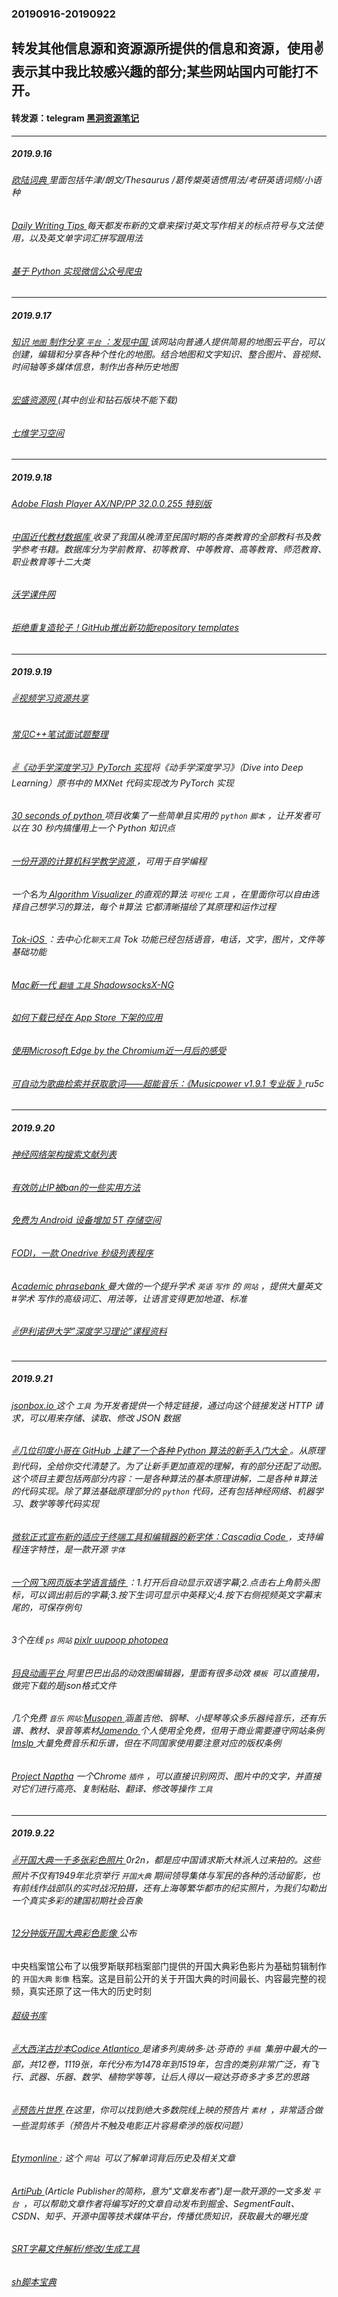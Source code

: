 ### 20190916-20190922
转发其他信息源和资源源所提供的信息和资源，使用✌表示其中我比较感兴趣的部分;某些网站国内可能打不开。
---
#### 转发源：telegram [黑洞资源笔记](https://t.me/tieliu)
---
##### 2019.9.16
###### [欧陆词典 ](https://drive.google.com/drive/folders/10nJhb_pOMA5j56T1yNSNPrSW_GVwZJIG?usp=sharing) 里面包括牛津/朗文/Thesaurus /葛传槼英语惯用法/考研英语词频/小语种
###### [Daily Writing Tips ](https://www.dailywritingtips.com/)每天都发布新的文章来探讨英文写作相关的标点符号与文法使用，以及英文单字词汇拼写跟用法
###### [基于 Python 实现微信公众号爬虫 ](https://github.com/MiracleWong/Python-Web-Crawler-To-Wechat)
---
##### 2019.9.17
###### [知识 `地图` 制作分享 `平台` ：发现中国 ](https://www.ageeye.cn/)  该网站向普通人提供简易的地图云平台，可以创建，编辑和分享各种个性化的地图。结合地图和文字知识、整合图片、音视频、时间轴等多媒体信息，制作出各种历史地图
###### [宏盛资源网 ](http://www.hszy8.com/home.php?mod=task)(其中创业和钻石版块不能下载)
###### [七维学习空间 ](http://www.xuexi1234567.com/)
---
##### 2019.9.18
###### [Adobe Flash Player AX/NP/PP 32.0.0.255 特别版 ](https://www.52pojie.cn/thread-1022916-1-1.html)
###### [中国近代教材数据库 ](http://www.qdlib.com.cn:802/index.aspx)收录了我国从晚清至民国时期的各类教育的全部教科书及教学参考书籍。数据库分为学前教育、初等教育、中等教育、高等教育、师范教育、职业教育等十二大类
###### [沃学课件网 ](http://www.oxxue.com/)
###### [拒绝重复造轮子！GitHub推出新功能repository templates ](https://zhuanlan.zhihu.com/p/68492736)
---
##### 2019.9.19
###### [✌视频学习资源共享 ](https://github.com/zhouJinYing/share_video)
###### [常见C++笔试面试题整理 ](https://zhuanlan.zhihu.com/p/69999591)
###### [✌《动手学深度学习》PyTorch 实现](https://github.com/ShusenTang/Dive-into-DL-PyTorch)将《动手学深度学习》（Dive into Deep Learning）原书中的 MXNet 代码实现改为 PyTorch 实现
###### [30 seconds of python ](https://github.com/30-seconds/30-seconds-of-python) 项目收集了一些简单且实用的 `python` `脚本` ，让开发者可以在 30 秒内搞懂用上一个 Python 知识点
###### [一份开源的计算机科学教学资源 ](https://github.com/ossu/computer-science)，可用于自学编程
###### 一个名为[ Algorithm Visualizer ](https://github.com/algorithm-visualizer/algorithm-visualizer) 的直观的算法 `可视化` `工具` ，在里面你可以自由选择自己想学习的算法，每个 #算法 它都清晰描绘了其原理和运作过程
###### [Tok-iOS ](https://github.com/InsightIM/Tok-iOS) ：去中心化`聊天工具` Tok 功能已经包括语音，电话，文字，图片，文件等基础功能
###### [Mac新一代 `翻墙` `工具` ShadowsocksX-NG ](https://github.com/shadowsocks/ShadowsocksX-NG)
###### [如何下载已经在 App Store 下架的应用 ](https://sspai.com/post/41725)
###### [使用Microsoft Edge by the Chromium近一月后的感受 ](https://zhuanlan.zhihu.com/p/67688094)
###### [可自动为歌曲检索并获取歌词——超能音乐：《Musicpower v1.9.1 专业版 》](https://pan.baidu.com/s/1F9jtZc-awYHYRWjy5saphw#/)ru5c 
---
##### 2019.9.20
###### [神经网络架构搜索文献列表 ](https://www.automl.org/automl/literature-on-neural-architecture-search/)
###### [有效防止IP被ban的一些实用方法 ](https://blog.sprov.xyz/2019/09/16/prevent-ip-block/)
###### [免费为 Android 设备增加 5T 存储空间 ](https://logi.ml/script/free-to-add-5t-extra-storage-for-android-devices.html)
###### [FODI，一款 Onedrive 秒级列表程序 ](https://logi.ml/front-end/scf-fodi.html)
###### [Academic phrasebank ](http://www.phrasebank.manchester.ac.uk/)曼大做的一个提升学术 `英语` `写作` 的 `网站` ，提供大量英文 #学术 写作的高级词汇、用法等，让语言变得更加地道、标准
###### [✌伊利诺伊大学”深度学习理论”课程资料 ](http://mjt.cs.illinois.edu/courses/dlt-f19/)
---
##### 2019.9.21
###### [jsonbox.io ](https://jsonbox.io/)这个 `工具` 为开发者提供一个特定链接，通过向这个链接发送 HTTP 请求，可以用来存储、读取、修改 JSON 数据
###### [✌几位印度小哥在 GitHub 上建了一个各种 Python 算法的新手入门大全 ](https://github.com/TheAlgorithms/Python)。从原理到代码，全给你交代清楚了。为了让新手更加直观的理解，有的部分还配了动图。这个项目主要包括两部分内容：一是各种算法的基本原理讲解，二是各种 #算法 的代码实现。除了算法基础原理部分的 `python`  代码，还有包括神经网络、机器学习、数学等等代码实现
###### [微软正式宣布新的适应于终端工具和编辑器的新字体：Cascadia Code ](https://github.com/microsoft/cascadia-code/releases)，支持编程连字特性，是一款开源 `字体`
###### [一个网飞网页版本学语言插件 ](https://chrome.google.com/webstore/detail/language-learning-with-ne/hoombieeljmmljlkjmnheibnpciblicm?utm_source=nms)：1.打开后自动显示双语字幕;2.点击右上角箭头图标，可以调出前后的字幕;3.按下生词可显示中英释义;4.按下右侧视频英文字幕末尾的，可保存例句
###### 3个在线 `ps` `网站` [pixlr ](https://pixlr.com/editor/) [uupoop ](https://www.uupoop.com/) [photopea ](https://www.photopea.com/)
###### [犸良动画平台 ](https://design.alipay.com/emotion)阿里巴巴出品的动效图编辑器，里面有很多动效 `模板 `可以直接用，做完下载的是json格式文件
###### 几个免费 `音乐` `网站`:[Musopen ](https://musopen.org/)涵盖吉他、钢琴、小提琴等众多乐器纯音乐，还有乐谱、教材、录音等素材[Jamendo ](https://www.jamendo.com/)个人使用全免费，但用于商业需要遵守网站条例[Imslp ](https://cn.imslp.org/)大量免费音乐和乐谱，但在不同国家使用要注意对应的版权条例
###### [Project Naptha](http://m.sohu.com/a/340641509_610300) 一个Chrome `插件` ，可以直接识别网页、图片中的文字，并直接对它们进行高亮、复制粘贴、翻译、修改等操作 `工具`

---
##### 2019.9.22
###### [✌开国大典一千多张彩色照片 ](https://pan.baidu.com/s/1CW-Ogn9O-JVeoAVtPTs3qw#/) 0r2n，都是应中国请求斯大林派人过来拍的。这些照片不仅有1949年北京举行 `开国大典` 期间领导集体与军民的各种的活动留影，也有前线作战部队的实时战况拍摄，还有上海等繁华都市的纪实照片，为我们勾勒出一个真实多彩的建国初期社会百象
###### [12分钟版开国大典彩色影像 ](http://f.video.weibocdn.com/001FwJZIlx07xbviiK9i01041202F9Qd0E010.mp4?label=mp4_hd&template=856x480.24.0&trans_finger=ac6fb6d5c49a67fe2901ae638b222ab2&Expires=1569145385&ssig=%2BJbwKOHaw1&KID=unistore,video)公布
中央档案馆公布了以俄罗斯联邦档案部门提供的开国大典彩色影片为基础剪辑制作的 `开国大典` `影像` 档案。这是目前公开的关于开国大典的时间最长、内容最完整的视频，真实还原了这一伟大的历史时刻
###### [超级书库 ](https://shuayouxi.cn/)
###### [✌大西洋古抄本Codice Atlantico ](https://codex-atlanticus.it/#/)是诸多列奥纳多·达·芬奇的 `手稿 `集册中最大的一部，共12卷，1119张，年代分布为1478年到1519年，包含的类别非常广泛，有飞行、武器、乐器、数学、植物学等等，让后人得以一窥达芬奇多才多艺的思路
###### [✌预告片世界 ](http://m.yugaopian.cn/) 在这里，你可以找到绝大多数院线上映的预告片 `素材 `，非常适合做一些混剪练手（预告片不触及电影正片容易牵涉的版权问题）
###### [Etymonline ](https://www.etymonline.com/): 这个 `网站 `可以了解单词背后历史及相关文章
###### [ArtiPub ](https://github.com/crawlab-team/artipub) (Article Publisher的简称，意为"文章发布者")是一款开源的一文多发 `平台 `，可以帮助文章作者将编写好的文章自动发布到掘金、SegmentFault、CSDN、知乎、开源中国等技术媒体平台，传播优质知识，获取最大的曝光度
###### [SRT字幕文件解析/修改/生成工具 ](https://github.com/cdown/srt)
###### [sh脚本宝典 ](https://github.com/dylanaraps/pure-sh-bible)
###### []()
